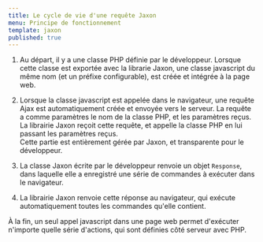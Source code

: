 ```yaml
---
title: Le cycle de vie d'une requête Jaxon
menu: Principe de fonctionnement
template: jaxon
published: true
---
```


1. Au départ, il y a une classe PHP définie par le développeur. Lorsque cette classe est exportée avec la librarie Jaxon, une classe javascript du même nom (et un préfixe configurable), est créée et intégrée à la page web.

2. Lorsque la classe javascript est appelée dans le navigateur, une requête Ajax est automatiquement créée et envoyée vers le serveur. La requête a comme paramètres le nom de la classe PHP, et les paramètres reçus. La librairie Jaxon reçoit cette requête, et appelle la classe PHP en lui passant les paramètres reçus.<br/>
Cette partie est entièrement gérée par Jaxon, et transparente pour le développeur.

3. La classe Jaxon écrite par le développeur renvoie un objet `Response`, dans laquelle elle a enregistré une série de commandes à exécuter dans le navigateur.

4. La librairie Jaxon renvoie cette réponse au navigateur, qui exécute automatiquement toutes les commandes qu'elle contient.

&Agrave; la fin, un seul appel javascript dans une page web permet d'exécuter n'importe quelle série d'actions, qui sont définies côté serveur avec PHP.
